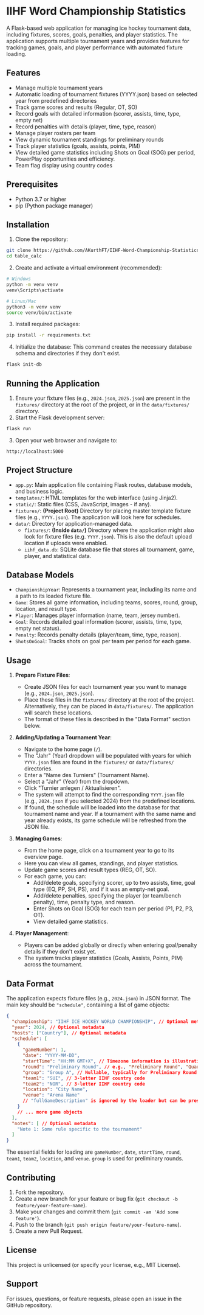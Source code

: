 # IIHF Word Championship Statistics

A Flask-based web application for managing ice hockey tournament data, including fixtures, scores, goals, penalties, and player statistics. The application supports multiple tournament years and provides features for tracking games, goals, and player performance with automated fixture loading.

## Features

- Manage multiple tournament years
- Automatic loading of tournament fixtures (YYYY.json) based on selected year from predefined directories
- Track game scores and results (Regular, OT, SO)
- Record goals with detailed information (scorer, assists, time, type, empty net)
- Record penalties with details (player, time, type, reason)
- Manage player rosters per team
- View dynamic tournament standings for preliminary rounds
- Track player statistics (goals, assists, points, PIM)
- View detailed game statistics including Shots on Goal (SOG) per period, PowerPlay opportunities and efficiency.
- Team flag display using country codes

## Prerequisites

- Python 3.7 or higher
- pip (Python package manager)

## Installation

1. Clone the repository:
```bash
git clone https://github.com/AKurthFT/IIHF-Word-Championship-Statistics.git
cd table_calc
```

2. Create and activate a virtual environment (recommended):
```bash
# Windows
python -m venv venv
venv\Scripts\activate

# Linux/Mac
python3 -m venv venv
source venv/bin/activate
```

3. Install required packages:
```bash
pip install -r requirements.txt
```

4. Initialize the database:
   This command creates the necessary database schema and directories if they don't exist.
```bash
flask init-db
```

## Running the Application

1. Ensure your fixture files (e.g., `2024.json`, `2025.json`) are present in the `fixtures/` directory at the root of the project, or in the `data/fixtures/` directory.
2. Start the Flask development server:
```bash
flask run
```

3. Open your web browser and navigate to:
```
http://localhost:5000
```

## Project Structure

- `app.py`: Main application file containing Flask routes, database models, and business logic.
- `templates/`: HTML templates for the web interface (using Jinja2).
- `static/`: Static files (CSS, JavaScript, images - if any).
- `fixtures/`: **(Project Root)** Directory for placing master template fixture files (e.g., `YYYY.json`). The application will look here for schedules.
- `data/`: Directory for application-managed data.
  - `fixtures/`: **(Inside `data/`)** Directory where the application might also look for fixture files (e.g. `YYYY.json`). This is also the default upload location if uploads were enabled.
  - `iihf_data.db`: SQLite database file that stores all tournament, game, player, and statistical data.

## Database Models

- `ChampionshipYear`: Represents a tournament year, including its name and a path to its loaded fixture file.
- `Game`: Stores all game information, including teams, scores, round, group, location, and result type.
- `Player`: Manages player information (name, team, jersey number).
- `Goal`: Records detailed goal information (scorer, assists, time, type, empty net status).
- `Penalty`: Records penalty details (player/team, time, type, reason).
- `ShotsOnGoal`: Tracks shots on goal per team per period for each game.

## Usage

1.  **Prepare Fixture Files**:
    *   Create JSON files for each tournament year you want to manage (e.g., `2024.json`, `2025.json`).
    *   Place these files in the `fixtures/` directory at the root of the project. Alternatively, they can be placed in `data/fixtures/`. The application will search these locations.
    *   The format of these files is described in the "Data Format" section below.

2.  **Adding/Updating a Tournament Year**:
    *   Navigate to the home page (`/`).
    *   The "Jahr" (Year) dropdown will be populated with years for which `YYYY.json` files are found in the `fixtures/` or `data/fixtures/` directories.
    *   Enter a "Name des Turniers" (Tournament Name).
    *   Select a "Jahr" (Year) from the dropdown.
    *   Click "Turnier anlegen / Aktualisieren".
    *   The system will attempt to find the corresponding `YYYY.json` file (e.g., `2024.json` if you selected 2024) from the predefined locations.
    *   If found, the schedule will be loaded into the database for that tournament name and year. If a tournament with the same name and year already exists, its game schedule will be refreshed from the JSON file.

3.  **Managing Games**:
    *   From the home page, click on a tournament year to go to its overview page.
    *   Here you can view all games, standings, and player statistics.
    *   Update game scores and result types (REG, OT, SO).
    *   For each game, you can:
        *   Add/delete goals, specifying scorer, up to two assists, time, goal type (EQ, PP, SH, PS), and if it was an empty-net goal.
        *   Add/delete penalties, specifying the player (or team/bench penalty), time, penalty type, and reason.
        *   Enter Shots on Goal (SOG) for each team per period (P1, P2, P3, OT).
        *   View detailed game statistics.

4.  **Player Management**:
    *   Players can be added globally or directly when entering goal/penalty details if they don't exist yet.
    *   The system tracks player statistics (Goals, Assists, Points, PIM) across the tournament.

## Data Format

The application expects fixture files (e.g., `2024.json`) in JSON format. The main key should be `"schedule"`, containing a list of game objects:
```json
{
  "championship": "IIHF ICE HOCKEY WORLD CHAMPIONSHIP", // Optional metadata
  "year": 2024, // Optional metadata
  "hosts": ["Country"], // Optional metadata
  "schedule": [
    {
      "gameNumber": 1,
      "date": "YYYY-MM-DD",
      "startTime": "HH:MM GMT+X", // Timezone information is illustrative
      "round": "Preliminary Round", // e.g., "Preliminary Round", "Quarterfinals", "Semifinals", "Bronze Medal Game", "Gold Medal Game"
      "group": "Group A", // Nullable, typically for Preliminary Round
      "team1": "SUI", // 3-letter IIHF country code
      "team2": "NOR", // 3-letter IIHF country code
      "location": "City Name",
      "venue": "Arena Name"
      // "fullGameDescription" is ignored by the loader but can be present in the JSON
    }
    // ... more game objects
  ],
  "notes": [ // Optional metadata
    "Note 1: Some rule specific to the tournament"
  ]
}
```
The essential fields for loading are `gameNumber`, `date`, `startTime`, `round`, `team1`, `team2`, `location`, and `venue`. `group` is used for preliminary rounds.

## Contributing

1. Fork the repository.
2. Create a new branch for your feature or bug fix (`git checkout -b feature/your-feature-name`).
3. Make your changes and commit them (`git commit -am 'Add some feature'`).
4. Push to the branch (`git push origin feature/your-feature-name`).
5. Create a new Pull Request.

## License

This project is unlicensed (or specify your license, e.g., MIT License).

## Support

For issues, questions, or feature requests, please open an issue in the GitHub repository. 